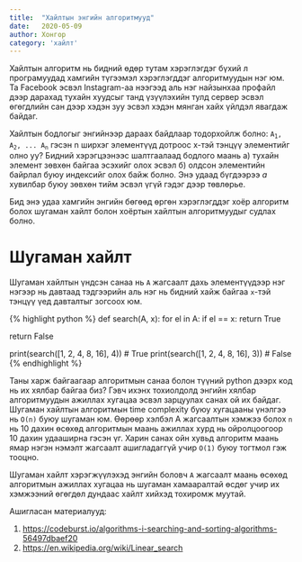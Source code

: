 ```yaml
---
title:  "Хайлтын энгийн алгоритмууд"
date:   2020-05-09
author: Хонгор
category: 'хайлт'
---
```

Хайлтын алгоритм нь бидний өдөр тутам хэрэглэгдэг бүхий л програмуудад хамгийн түгээмэл хэрэглэгддэг алгоритмуудын нэг юм. Та Facebook эсвэл Instagram-аа нээгээд аль нэг найзынхаа профайл дээр дарахад тухайн хуудсыг танд үзүүлэхийн тулд сервер эсвэл өгөгдлийн сан дээр хэдэн зуу эсвэл хэдэн мянган хайх үйлдэл явагдаж байдаг.

Хайлтын бодлогыг энгийнээр дараах байдлаар тодорхойлж болно: <code>A<sub>1</sub>, A<sub>2</sub>, ... A<sub>n</sub></code> гэсэн n ширхэг элементүүд дотроос x-тэй тэнцүү элементийг олно уу? Бидний хэрэгцээнээс шалтгаалаад бодлого маань a) тухайн элемент зөвхөн байгаа эсэхийг олох эсвэл б) олдсон элементийн байрлал буюу индексийг олох байж болно. Энэ удаад бүгдээрээ _а_ хувилбар буюу зөвхөн тийм эсвэл үгүй гэдэг дээр төвлөрье.

Бид энэ удаа хамгийн энгийн бөгөөд өргөн хэрэглэгддэг хоёр алгоритм болох шугаман хайлт болон хоёртын хайлтын алгоритмуудыг судлах болно.

# Шугаман хайлт

Шугаман хайлтын үндсэн санаа нь `A` жагсаалт дахь элементүүдээр нэг нэгээр нь давтаад тэдгээрийн аль нэг нь бидний хайж байгаа `x`-тэй тэнцүү үед давталтыг зогсоох юм.

{% highlight python %}
def search(A, x):
  for el in A:
    if el == x:
      return True

  return False

print(search([1, 2, 4, 8, 16], 4)) # True
print(search([1, 2, 4, 8, 16], 3)) # False
{% endhighlight %}

Таны харж байгаагаар алгоритмын санаа болон түүний python дээрх код нь их хялбар байгаа биз? Гэвч ихэнх тохиолдолд энгийн хялбар алгоритмуудын ажиллах хугацаа эсвэл зарцуулах санах ой их байдаг. Шугаман хайлтын алгоритмын time complexity буюу хугацааны үнэлгээ нь `O(n)` буюу шугаман юм. Өөрөөр хэлбэл A жагсаалтын хэмжээ болох `n` нь 10 дахин өсөхөд алгоритмын маань ажиллах хурд нь ойролцоогоор 10 дахин удааширна гэсэн үг. Харин санах ойн хувьд алгоритм маань ямар нэгэн нэмэлт жагсаалт ашигладаггүй учир `O(1)` буюу тогтмол гэж тооцно.

Шугаман хайлт хэрэгжүүлэхэд энгийн боловч `A` жагсаалт маань өсөхөд алгоритмын ажиллах хугацаа нь шугаман хамааралтай өсдөг учир их хэмжээний өгөгдөл дундаас хайлт хийхэд тохиромж муутай.

Ашигласан материалууд:

1. https://codeburst.io/algorithms-i-searching-and-sorting-algorithms-56497dbaef20
2. https://en.wikipedia.org/wiki/Linear_search
